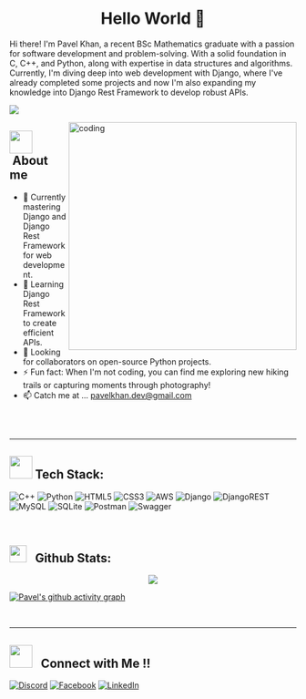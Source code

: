 <h1 align="center">Hello World 👋</h1>

<p>Hi there! I'm Pavel Khan, a recent BSc Mathematics graduate with a passion for software development and problem-solving. With a solid foundation in C, C++, and Python, along with expertise in data structures and algorithms. Currently, I'm diving deep into web development with Django, where I've already completed some projects and now I'm also expanding my knowledge into Django Rest Framework to develop robust APIs.</p>


[![](https://visitcount.itsvg.in/api?id=Pavel-Khan17&icon=3&color=6)](https://visitcount.itsvg.in)


<img align="right" alt="coding" width="400" src="https://cdn.dribbble.com/users/2131993/screenshots/4948736/media/421d4ed2f3d23c73d64d20963f61f422.gif">


## <img src="https://c.tenor.com/NCRHhqkXrJYAAAAC/programmers-go-internet.gif" width="40"> &nbsp;**About me**
- 🔭 Currently mastering Django and Django Rest Framework for web development.
- 🌱 Learning Django Rest Framework to create efficient APIs.
- 👯 Looking for collaborators on open-source Python projects.
- ⚡ Fun fact: When I'm not coding, you can find me exploring new hiking trails or capturing moments through photography!
- 📫 Catch me  at ... pavelkhan.dev@gmail.com

<br>
<br>
<hr>


## <img src="https://media.giphy.com/media/j2pOGeGYKe2xCCKwfi/giphy.gif" width="40"> **Tech Stack:**
![C++](https://img.shields.io/badge/c++-%2300599C.svg?style=for-the-badge&logo=c%2B%2B&logoColor=white) ![Python](https://img.shields.io/badge/python-3670A0?style=for-the-badge&logo=python&logoColor=ffdd54) ![HTML5](https://img.shields.io/badge/html5-%23E34F26.svg?style=for-the-badge&logo=html5&logoColor=white) ![CSS3](https://img.shields.io/badge/css3-%231572B6.svg?style=for-the-badge&logo=css3&logoColor=white) ![AWS](https://img.shields.io/badge/AWS-%23FF9900.svg?style=for-the-badge&logo=amazon-aws&logoColor=white) ![Django](https://img.shields.io/badge/django-%23092E20.svg?style=for-the-badge&logo=django&logoColor=white) ![DjangoREST](https://img.shields.io/badge/DJANGO-REST-ff1709?style=for-the-badge&logo=django&logoColor=white&color=ff1709&labelColor=gray) ![MySQL](https://img.shields.io/badge/mysql-%2300000f.svg?style=for-the-badge&logo=mysql&logoColor=white) ![SQLite](https://img.shields.io/badge/sqlite-%2307405e.svg?style=for-the-badge&logo=sqlite&logoColor=white) ![Postman](https://img.shields.io/badge/Postman-FF6C37?style=for-the-badge&logo=postman&logoColor=white) ![Swagger](https://img.shields.io/badge/-Swagger-%23Clojure?style=for-the-badge&logo=swagger&logoColor=white)


<br>

## <img src="https://media.giphy.com/media/v1.Y2lkPTc5MGI3NjExdzVuMnJqbXNwY2V5ZWhvZzRoc2l6MHMxa2Z5c2NoNDd5YWoycmE5diZlcD12MV9pbnRlcm5hbF9naWZfYnlfaWQmY3Q9Zw/fxwtAlyyTO4CNrDzTg/giphy.gif" width="30"> &nbsp; **Github Stats:** ️
<p align="center">
   <img align="center" src="https://github-readme-streak-stats.herokuapp.com/?user=Pavel-Khan17&theme=radical&hide_border=true"/>
</p>

[![Pavel's github activity graph](https://github-readme-activity-graph.vercel.app/graph?username=Pavel-Khan17&theme=rogue)](https://github.com/Pavel-Khan17/github-readme-activity-graph)

<br>
<hr>


## <img src="https://media2.giphy.com/media/numE3A55vbpBuDCxnA/giphy.gif?cid=ecf05e47rze9471w0iriay9ubhrvdmam2cbwpobzooqnsopa&rid=giphy.gif&ct=s" width="40"> &nbsp; **Connect with Me !!** ️
[![Discord](https://img.shields.io/badge/Discord-%237289DA.svg?logo=discord&logoColor=white)](https://discord.gg/pavel_khan17) [![Facebook](https://img.shields.io/badge/Facebook-%231877F2.svg?logo=Facebook&logoColor=white)](https://facebook.com/https://www.facebook.com/pavel.khan.17) [![LinkedIn](https://img.shields.io/badge/LinkedIn-%230077B5.svg?logo=linkedin&logoColor=white)](https://linkedin.com/in/https://www.linkedin.com/in/pavelkhan17) 



<!-- Proudly created with GPRM ( https://gprm.itsvg.in ) -->
<!---
Pavel-Khan17/Pavel-Khan17 is a ✨ special ✨ repository because its `README.md` (this file) appears on your GitHub profile.
You can click the Preview link to take a look at your changes.
--->
